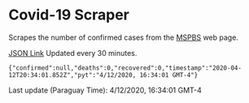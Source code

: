 # Covid-19 Scraper

Scrapes the number of confirmed cases from the [MSPBS](https://www.mspbs.gov.py/covid-19.php) web page.

[JSON Link](https://jmayalag.github.io/covid19-scrape/cases.json)
Updated every 30 minutes.
```
{"confirmed":null,"deaths":0,"recovered":0,"timestamp":"2020-04-12T20:34:01.852Z","pyt":"4/12/2020, 16:34:01 GMT-4"}
```
Last update (Paraguay Time): 4/12/2020, 16:34:01 GMT-4